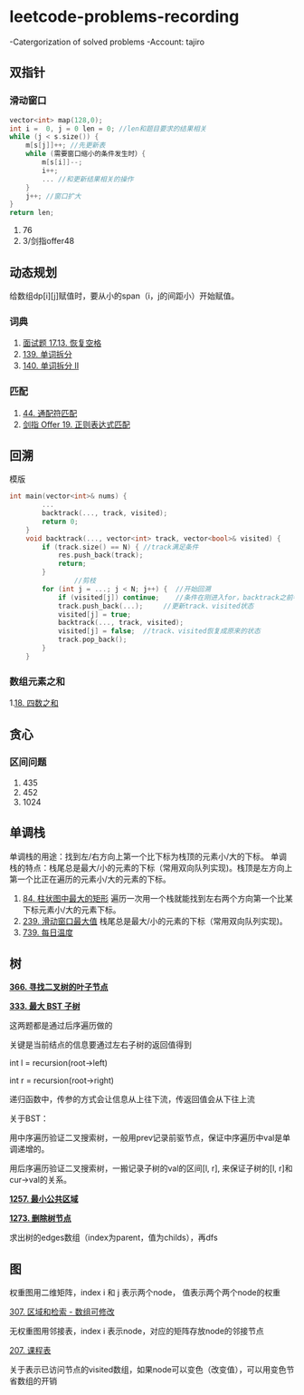 # leetcode-problems-recording
-Catergorization of solved problems 
-Account: tajiro
## 双指针
### 滑动窗口
```cpp
vector<int> map(128,0);
int i =  0, j = 0 len = 0; //len和题目要求的结果相关
while (j < s.size()) {
    m[s[j]]++; //先更新表
    while (需要窗口缩小的条件发生时）{
        m[s[i]]--;
        i++;
        ... //和更新结果相关的操作
    }
    j++; //窗口扩大                 
}
return len;
```  
1. 76
2. 3/剑指offer48
 
## 动态规划
给数组dp[i][j]赋值时，要从小的span（i，j的间距小）开始赋值。
### 词典
1. [面试题 17.13. 恢复空格](https://leetcode-cn.com/problems/re-space-lcci/)
2. [139. 单词拆分](https://leetcode-cn.com/problems/word-break/)
3. [140. 单词拆分 II](https://leetcode-cn.com/problems/word-break-ii/)
### 匹配
1. [44. 通配符匹配](https://leetcode-cn.com/problems/wildcard-matching/)
2. [剑指 Offer 19. 正则表达式匹配](https://leetcode-cn.com/problems/zheng-ze-biao-da-shi-pi-pei-lcof/)

## 回溯
模版
```cpp
int main(vector<int>& nums) {
        ...
        backtrack(..., track, visited);
        return 0;
    }
    void backtrack(..., vector<int> track, vector<bool>& visited) {
        if (track.size() == N) { //track满足条件
            res.push_back(track); 
            return;
        }
				//剪枝
        for (int j = ...; j < N; j++) {  //开始回溯
            if (visited[j]) continue;    //条件在刚进入for，backtrack之前判断
            track.push_back(...);     //更新track、visited状态
            visited[j] = true;
            backtrack(..., track, visited);
            visited[j] = false;  //track、visited恢复成原来的状态
            track.pop_back();
        }        
    }
```
### 数组元素之和
1.[18. 四数之和](https://leetcode-cn.com/problems/4sum/)

## 贪心
### 区间问题
1. 435
2. 452
3. 1024

## 单调栈
单调栈的用途：找到左/右方向上第一个比下标为栈顶的元素小/大的下标。
单调栈的特点：栈尾总是最大/小的元素的下标（常用双向队列实现)。栈顶是左方向上第一个比正在遍历的元素小/大的元素的下标。
1. [84. 柱状图中最大的矩形](https://leetcode-cn.com/problems/largest-rectangle-in-histogram/)
遍历一次用一个栈就能找到左右两个方向第一个比某下标元素小/大的元素下标。
2. [239. 滑动窗口最大值](https://leetcode-cn.com/problems/sliding-window-maximum/)
栈尾总是最大/小的元素的下标（常用双向队列实现)。
3. [739. 每日温度](https://leetcode-cn.com/problems/daily-temperatures/)

## 树
****[366. 寻找二叉树的叶子节点](https://leetcode.cn/problems/find-leaves-of-binary-tree/)****

****[333. 最大 BST 子树](https://leetcode.cn/problems/largest-bst-subtree/)****

这两题都是通过后序遍历做的

关键是当前结点的信息要通过左右子树的返回值得到

int l = recursion(root→left)

int r = recursion(root→right)

递归函数中，传参的方式会让信息从上往下流，传返回值会从下往上流

关于BST：

用中序遍历验证二叉搜索树，一般用prev记录前驱节点，保证中序遍历中val是单调递增的。

用后序遍历验证二叉搜索树，一搬记录子树的val的区间[l, r], 来保证子树的[l, r]和cur→val的关系。

****[1257. 最小公共区域](https://leetcode.cn/problems/smallest-common-region/)****

****[1273. 删除树节点](https://leetcode.cn/problems/delete-tree-nodes/)****

求出树的edges数组（index为parent，值为childs），再dfs

## 图
权重图用二维矩阵，index i 和 j 表示两个node， 值表示两个两个node的权重

[307. 区域和检索 - 数组可修改](https://leetcode.cn/problems/range-sum-query-mutable/description/)

无权重图用邻接表，index i 表示node，对应的矩阵存放node的邻接节点

[207. 课程表](https://leetcode.cn/problems/course-schedule/?envType=study-plan-v2&envId=top-100-liked)

关于表示已访问节点的visited数组，如果node可以变色（改变值），可以用变色节省数组的开销

